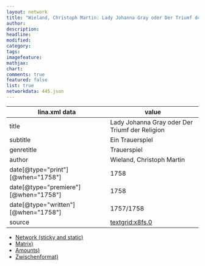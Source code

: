 ```yaml
---
layout: network
title: "Wieland, Christoph Martin: Lady Johanna Gray oder Der Triumf der Religion (1758)"
author:
description:
headline:
modified:
category:
tags:
imagefeature: 
mathjax: 
chart: 
comments: true
featured: false
list: true
networkdata: 445.json
---
```

lina.xml data  | value
------------- | -------------
title|Lady Johanna Gray oder Der Triumf der Religion
subtitle|Ein Trauerspiel
genretitle|Trauerspiel
author|Wieland, Christoph Martin
date[@type="print"][@when="1758"]|1758
date[@type="premiere"][@when="1758"]|1758
date[@type="written"][@when="1758"]|1757/1758
source|[textgrid:x8fs.0](https://textgridlab.org/1.0/tgcrud-public/rest/textgrid:x8fs.0/data)



* [Network (sticky and static)](/linas/network445)
* [Matrix)](/linas/matrix445)
* [Amounts)](/linas/amount445)
* [Zwischenformat)](/linas/lina445 )
